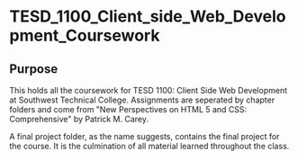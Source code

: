 # TESD_1100_Client_side_Web_Development_Coursework

## Purpose
This holds all the coursework for TESD 1100: Client Side Web Development at Southwest Technical College. Assignments are seperated by chapter folders and come from "New Perspectives on HTML 5 and CSS: Comprehensive" by Patrick M. Carey.

A final project folder, as the name suggests, contains the final project for the course. It is the culmination of all material learned throughout the class.

